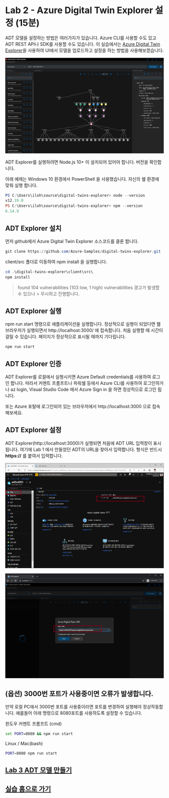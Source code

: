 # Lab 2 - Azure Digital Twin Explorer 설정 (15분)

ADT 모델을 설정하는 방법은 여러가지가 있습니다. Azure CLI를 사용할 수도 있고 ADT REST API나 SDK를 사용할 수도 있습니다. 이 실습에서는 [Azure Digital Twin Explorer](https://github.com/Azure-Samples/digital-twins-explorer/tree/master/)을 사용하여 UI에서 모델을 업로드하고 설정을 하는 방법을 사용해보겠습니다. 

![ADT Explorer](images/adt-explorer.png)

ADT Explorer를 실행하려면 Node.js 10+ 이 설치되어 있어야 합니다. 버전을 확인합니다. 

아래 예제는 Windows 10 환경에서 PowerShell 을 사용했습니다. 자신의 쉘 환경에 맞춰 실행 합니다.

``` powershell
PS C:\Users\iloh\source\digital-twins-explorer> node --version
v12.19.0
PS C:\Users\iloh\source\digital-twins-explorer> npm --version
6.14.9
```

## ADT Explorer 설치 

먼저 github에서 Azure Digital Twin Explorer 소스코드를 클론 합니다. 

``` powershell
git clone https://github.com/Azure-Samples/digital-twins-explorer.git
```

client/src 폴더로 이동하여 npm install 을 실행합니다. 



``` powershell
cd .\digital-twins-explorer\client\src\
npm install
```

> found 104 vulnerabilities (103 low, 1 high) vulnerabilities 경고가 발생할 수 있으나 > 무시하고 진행합니다. 

## ADT Explorer 실행

npm run start 명령으로 애플리케이션을 실행합니다. 정상적으로 실행이 되었다면 웹 브라우저가 실행되면서 http://localhost:3000/ 에 접속합니다. 처음 실행할 때 시간이 걸릴 수 있습니다. 페이지가 정상적으로 표시될 때까지 기다립니다.

``` bash
npm run start
```

## ADT Explorer 인증 

ADT Explorer를 로컬에서 실행시키면 Azure Default credentials를 사용하여 로그인 합니다. 따라서 커멘트 프롬프트나 파워쉘 등에서 Azure CLI를 사용하여 로그인하거나 az login, Visual Studio Code 에서 Azure Sign in 을 하면 정상적으로 로그인 됩니다. 

또는 Azure 포탈에 로그인되어 있는 브라우저에서 http://localhost:3000 으로 접속해보세요.

## ADT Explorer 설정 

ADT Explorer(http://localhost:3000)가 실행되면 처음에 ADT URL 입력창이 표시됩니다. 여기에 Lab 1 에서 만들었던 ADT의 URL을 찾아서 입력합니다. 형식은 반드시 **https://** 를 붙여서 입력합니다. 

![ADT URL](images/adt-explorer-setup2.png)

![ADT URL](images/adt-explorer-setup.png)

## (옵션) 3000번 포트가 사용중이면 오류가 발생합니다.

만약 로컬 PC에서 3000번 포트를 사용중이라면 포트를 변경하여 실행해야 정상작동합니다. 예를들어 아래 명령으로 8080포트를 사용하도록 설정할 수 있습니다. 

윈도우 커멘트 프롬프트 (cmd)
``` cmd
set PORT=8080 && npm run start
```

Linux / Mac(bash)
``` bash
PORT=8080 npm run start
```

## [Lab 3 ADT 모델 만들기](lab3-adt-model.md)

## [실습 홈으로 가기](README.md)